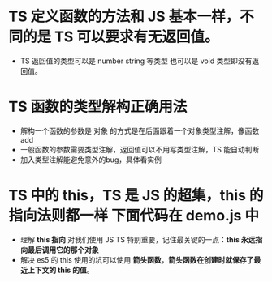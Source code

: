 # TS 定义函数的方法和 JS 基本一样，不同的是 TS 可以要求有无返回值。
* TS 返回值的类型可以是 number string 等类型 也可以是 void 类型即没有返回值。

# TS 函数的类型解构正确用法
* 解构一个函数的参数是 对象 的方式是在后面跟着一个对象类型注解，像函数 add
* 一般函数的参数需要类型注解，返回值可以不用写类型注解，TS 能自动判断
* 加入类型注解能避免意外的bug，具体看实例

# TS 中的 this，TS 是 JS 的超集，this 的指向法则都一样 下面代码在 demo.js 中
* 理解 **this 指向** 对我们使用 JS TS 特别重要，记住最关键的一点：**this 永远指向最后调用它的那个对象**
* 解决 es5 的 this 使用的坑可以使用 **箭头函数**，**箭头函数在创建时就保存了最近上下文的 this 的值**。
